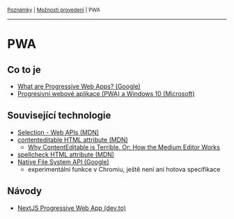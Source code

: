 <sub>[Poznámky](../README.md)
| [Možnosti provedení](README.md)
| PWA
<sub>

---

# PWA

## Co to je

- [What are Progressive Web Apps? (Google)](https://web.dev/what-are-pwas/)
- [Progresivní webové aplikace (PWA) a Windows 10 (Microsoft)](
    https://developer.microsoft.com/cs-cz/windows/pwa/)

## Související technologie

- [Selection - Web APIs (MDN)](
    https://developer.mozilla.org/en-US/docs/Web/API/Selection)
- [contenteditable HTML attribute (MDN)](
    https://developer.mozilla.org/en-US/docs/Web/HTML/Global_attributes/contenteditable)
    - [Why ContentEditable is Terrible. Or: How the Medium Editor Works](
        https://medium.engineering/why-contenteditable-is-terrible-122d8a40e480)
- [spellcheck HTML attribute (MDN)](
    https://developer.mozilla.org/en-US/docs/Web/HTML/Global_attributes/spellcheck)
- [Native File System API (Google)](https://web.dev/native-file-system/)
    - experimentální funkce v Chromiu, ještě není ani hotova specifikace

## Návody

- [NextJS Progressive Web App (dev.to)](
    https://dev.to/vanderleisilva/nextjs-progressive-web-app-4mkk)
